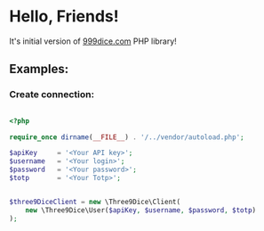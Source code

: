 # Hello, Friends!

It's initial version of [999dice.com](https://www.999dice.com/?79432757) PHP library!


## Examples:

### Create connection:
```php

<?php

require_once dirname(__FILE__) . '/../vendor/autoload.php';

$apiKey     = '<Your API key>';
$username   = '<Your login>';
$password   = '<Your password>';
$totp       = '<Your Totp>';


$three9DiceClient = new \Three9Dice\Client(
	new \Three9Dice\User($apiKey, $username, $password, $totp)
);

```